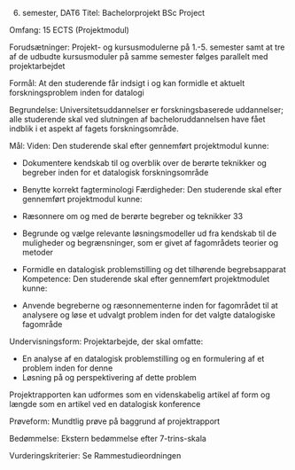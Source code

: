 6. semester, DAT6 
Titel: Bachelorprojekt 
 BSc Project 
 
Omfang: 15 ECTS (Projektmodul) 
 
Forudsætninger: Projekt- og kursusmodulerne på 1.-5. semester samt at tre af de udbudte 
kursusmoduler på samme semester følges parallelt med projektarbejdet 
 
Formål: At den studerende får indsigt i og kan formidle et aktuelt forskningsproblem 
inden for datalogi 
 
Begrundelse: Universitetsuddannelser er forskningsbaserede uddannelser; alle studerende 
skal ved slutningen af bacheloruddannelsen have fået indblik i et aspekt af 
fagets forskningsområde. 
 
Mål: Viden: 
Den studerende skal efter gennemført projektmodul kunne: 
- Dokumentere kendskab til og overblik over de berørte teknikker og 
begreber inden for et datalogisk forskningsområde 
- Benytte korrekt fagterminologi 
 Færdigheder: 
 Den studerende skal efter gennemført projektmodul kunne: 
- Ræsonnere om og med de berørte begreber og teknikker 33 
 
- Begrunde og vælge relevante løsningsmodeller ud fra kendskab til de 
muligheder og begrænsninger, som er givet af fagområdets teorier og 
metoder 
- Formidle en datalogisk problemstilling og det tilhørende begrebsapparat 
 Kompetence: 
 Den studerende skal efter gennemført projektmodulet kunne: 
- Anvende begreberne og ræsonnementerne inden for fagområdet til at 
analysere og løse et udvalgt problem inden for det valgte datalogiske 
fagområde 
 
Undervisningsform: Projektarbejde, der skal omfatte: 
- En analyse af en datalogisk problemstilling og en formulering af et problem 
inden for denne 
- Løsning på og perspektivering af dette problem 
 
Projektrapporten kan udformes som en videnskabelig artikel af form og 
længde som en artikel ved en datalogisk konference 
 
Prøveform: Mundtlig prøve på baggrund af projektrapport 
 
Bedømmelse: Ekstern bedømmelse efter 7-trins-skala 
 
Vurderingskriterier: Se Rammestudieordningen 
